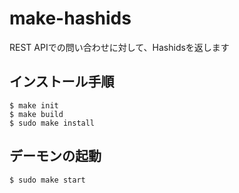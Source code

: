 # make-hashids
REST APIでの問い合わせに対して、Hashidsを返します

## インストール手順

```terminal
$ make init
$ make build
$ sudo make install
```

## デーモンの起動

```terminal
$ sudo make start
```
